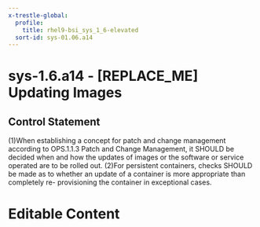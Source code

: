 ```yaml
---
x-trestle-global:
  profile:
    title: rhel9-bsi_sys_1_6-elevated
  sort-id: sys-01.06.a14
---
```


# sys-1.6.a14 - \[REPLACE_ME\] Updating Images

## Control Statement

(1)When establishing a concept for patch and change management according to OPS.1.1.3 Patch and Change Management, it SHOULD be decided when and how the updates of images or the software or service operated are to be rolled out. (2)For persistent containers, checks SHOULD be made as to whether an update of a container is more appropriate than completely re- provisioning the container in exceptional cases.

# Editable Content

<!-- Make additions and edits below -->
<!-- The above represents the contents of the control as received by the profile, prior to additions. -->
<!-- If the profile makes additions to the control, they will appear below. -->
<!-- The above markdown may not be edited but you may edit the content below, and/or introduce new additions to be made by the profile. -->
<!-- If there is a yaml header at the top, parameter values may be edited. Use --set-parameters to incorporate the changes during assembly. -->
<!-- The content here will then replace what is in the profile for this control, after running profile-assemble. -->
<!-- The current profile has no added parts for this control, but you may add new ones here. -->
<!-- Each addition must have a heading either of the form ## Control my_addition_name -->
<!-- or ## Part a. (where the a. refers to one of the control statement labels.) -->
<!-- "## Control" parts are new parts added after the statement part. -->
<!-- "## Part" parts are new parts added into the top-level statement part with that label. -->
<!-- Subparts may be added with nested hash levels of the form ### My Subpart Name -->
<!-- underneath the parent ## Control or ## Part being added -->
<!-- See https://oscal-compass.github.io/compliance-trestle/tutorials/ssp_profile_catalog_authoring/ssp_profile_catalog_authoring for guidance. -->
